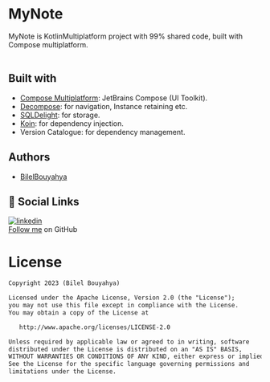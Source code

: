 # MyNote

MyNote is KotlinMultiplatform project with 99% shared code, built with Compose multiplatform. 
<br>
<br>

## Built with

- [Compose Multiplatform](https://github.com/JetBrains/compose-multiplatform): JetBrains Compose (UI Toolkit).
- [Decompose](https://github.com/arkivanov/Decompose): for navigation, Instance retaining etc.
- [SQLDelight](https://github.com/cashapp/sqldelight): for storage.
- [Koin](https://github.com/InsertKoinIO/koin): for dependency injection.
- Version Catalogue: for dependency management.

## Authors

- [BilelBouyahya](https://github.com/Bouyahyaa)

## 🔗 Social Links
[![linkedin]()](https://www.linkedin.com/in/bilel-bouyahya/) 
<br>
[Follow me](https://github.com/Bouyahyaa) on GitHub

# License
```xml
Copyright 2023 (Bilel Bouyahya)

Licensed under the Apache License, Version 2.0 (the "License");
you may not use this file except in compliance with the License.
You may obtain a copy of the License at

   http://www.apache.org/licenses/LICENSE-2.0

Unless required by applicable law or agreed to in writing, software
distributed under the License is distributed on an "AS IS" BASIS,
WITHOUT WARRANTIES OR CONDITIONS OF ANY KIND, either express or implied.
See the License for the specific language governing permissions and
limitations under the License.
```
